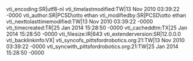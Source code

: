 vti_encoding:SR|utf8-nl
vti_timelastmodified:TW|13 Nov 2010 03:39:22 -0000
vti_author:SR|PCSD\\otto ethan
vti_modifiedby:SR|PCSD\\otto ethan
vti_nexttolasttimemodified:TW|13 Nov 2010 03:39:22 -0000
vti_timecreated:TR|25 Jan 2014 15:28:50 -0000
vti_cacheddtm:TX|25 Jan 2014 15:28:50 -0000
vti_filesize:IR|643
vti_extenderversion:SR|12.0.0.0
vti_backlinkinfo:VX|
vti_syncofs_pittsfordrobotics.org\:21:TW|13 Nov 2010 03:39:22 -0000
vti_syncwith_pittsfordrobotics.org\:21:TW|25 Jan 2014 15:28:50 -0000

